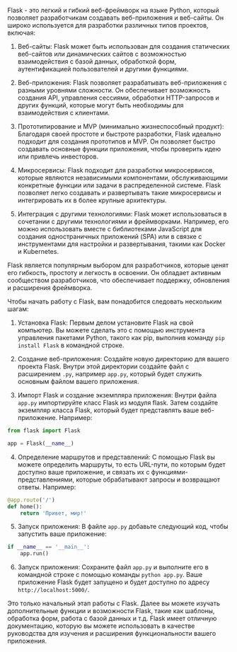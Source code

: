 Flask - это легкий и гибкий веб-фреймворк на языке Python, который позволяет разработчикам создавать веб-приложения и веб-сайты. Он широко используется для разработки различных типов проектов, включая:

1. Веб-сайты: Flask может быть использован для создания статических веб-сайтов или динамических сайтов с возможностью взаимодействия с базой данных, обработкой форм, аутентификацией пользователей и другими функциями.

2. Веб-приложения: Flask позволяет разрабатывать веб-приложения с разными уровнями сложности. Он обеспечивает возможность создания API, управления сессиями, обработки HTTP-запросов и других функций, которые могут быть необходимы для взаимодействия с клиентами.

3. Прототипирование и MVP (минимально жизнеспособный продукт): Благодаря своей простоте и быстроте разработки, Flask идеально подходит для создания прототипов и MVP. Он позволяет быстро создавать основные функции приложения, чтобы проверить идею или привлечь инвесторов.

4. Микросервисы: Flask подходит для разработки микросервисов, которые являются независимыми компонентами, обслуживающими конкретные функции или задачи в распределенной системе. Flask позволяет легко создавать и развертывать такие микросервисы и интегрировать их в более крупные архитектуры.

5. Интеграция с другими технологиями: Flask может использоваться в сочетании с другими технологиями и фреймворками. Например, его можно использовать вместе с библиотеками JavaScript для создания одностраничных приложений (SPA) или в связке с инструментами для настройки и развертывания, такими как Docker и Kubernetes.

Flask является популярным выбором для разработчиков, которые ценят его гибкость, простоту и легкость в освоении. Он обладает активным сообществом разработчиков, что обеспечивает поддержку, обновления и расширения фреймворка.


Чтобы начать работу с Flask, вам понадобится следовать нескольким шагам:

1. Установка Flask: Первым делом установите Flask на свой компьютер. Вы можете сделать это с помощью инструмента управления пакетами Python, такого как pip, выполнив команду `pip install Flask` в командной строке.

2. Создание веб-приложения: Создайте новую директорию для вашего проекта Flask. Внутри этой директории создайте файл с расширением `.py`, например `app.py`, который будет служить основным файлом вашего приложения.

3. Импорт Flask и создание экземпляра приложения: Внутри файла `app.py` импортируйте класс Flask из модуля flask. Затем создайте экземпляр класса Flask, который будет представлять ваше веб-приложение. Например:
```python
from flask import Flask

app = Flask(__name__)
```

4. Определение маршрутов и представлений: С помощью Flask вы можете определить маршруты, то есть URL-пути, по которым будет доступно ваше приложение, и связать их с функциями-представлениями, которые обрабатывают запросы и возвращают ответы. Например:
```python
@app.route('/')
def home():
    return 'Привет, мир!'
```

5. Запуск приложения: В файле `app.py` добавьте следующий код, чтобы запустить ваше приложение:
```python
if __name__ == '__main__':
    app.run()
```

6. Запуск приложения: Сохраните файл `app.py` и выполните его в командной строке с помощью команды `python app.py`. Ваше приложение Flask будет запущено и будет доступно по адресу `http://localhost:5000/`.

Это только начальный этап работы с Flask. Далее вы можете изучать дополнительные функции и возможности Flask, такие как шаблоны, обработка форм, работа с базой данных и т.д. Flask имеет отличную документацию, которую вы можете использовать в качестве руководства для изучения и расширения функциональности вашего приложения.
